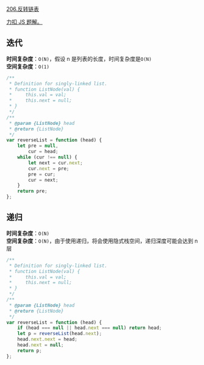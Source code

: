 [206.反转链表](https://leetcode-cn.com/problems/reverse-linked-list/submissions/)

[力扣 JS 题解。](https://github.com/GuYueJiaJie/blog/tree/master/%E6%95%B0%E6%8D%AE%E7%BB%93%E6%9E%84%E4%B8%8E%E7%AE%97%E6%B3%95)

## 迭代

**时间复杂度**：`O(N)`，假设 n 是列表的长度，时间复杂度是`O(N)`  
**空间复杂度**：`O(1)`

```javascript
/**
 * Definition for singly-linked list.
 * function ListNode(val) {
 *     this.val = val;
 *     this.next = null;
 * }
 */
/**
 * @param {ListNode} head
 * @return {ListNode}
 */
var reverseList = function (head) {
    let pre = null,
        cur = head;
    while (cur !== null) {
        let next = cur.next;
        cur.next = pre;
        pre = cur;
        cur = next;
    }
    return pre;
};
```

## 递归

**时间复杂度**：`O(N)`  
**空间复杂度**：`O(N)`，由于使用递归，将会使用隐式栈空间，递归深度可能会达到 n 层

```javascript
/**
 * Definition for singly-linked list.
 * function ListNode(val) {
 *     this.val = val;
 *     this.next = null;
 * }
 */
/**
 * @param {ListNode} head
 * @return {ListNode}
 */
var reverseList = function (head) {
    if (head === null || head.next === null) return head;
    let p = reverseList(head.next);
    head.next.next = head;
    head.next = null;
    return p;
};
```
